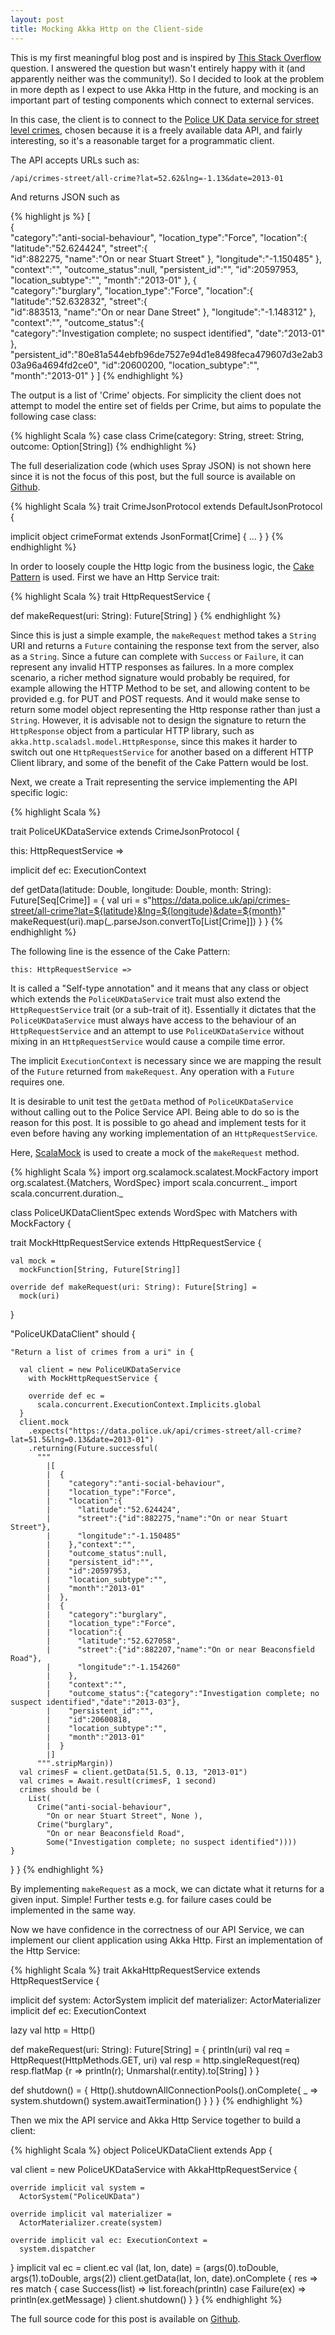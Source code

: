 ```yaml
---
layout: post
title: Mocking Akka Http on the Client-side
---
```


This is my first meaningful blog post and is inspired by
[This Stack Overflow](http://stackoverflow.com/questions/34714931/how-to-test-client-side-akka-http/34717677) question. I answered the question but wasn't entirely happy with it (and apparently
neither was the community!). So I decided to look at the problem in more depth
as I expect to use Akka Http in the future, and mocking is an important part
of testing components which connect to external services.

In this case, the client is to connect to the
[Police UK Data service for street level crimes](https://data.police.uk/docs/method/crime-street/),
chosen because it is a freely available data API, and fairly interesting,
so it's a reasonable target for a programmatic client.

The API accepts URLs such as:

    /api/crimes-street/all-crime?lat=52.62&lng=-1.13&date=2013-01

And returns JSON such as

{% highlight js %}
[  
  {  
    "category":"anti-social-behaviour",
    "location_type":"Force",
    "location":{  
      "latitude":"52.624424",
      "street":{  
        "id":882275,
        "name":"On or near Stuart Street"
      },
      "longitude":"-1.150485"
    },
    "context":"",
    "outcome_status":null,
    "persistent_id":"",
    "id":20597953,
    "location_subtype":"",
    "month":"2013-01"
  },
  {  
    "category":"burglary",
    "location_type":"Force",
    "location":{  
      "latitude":"52.632832",
      "street":{  
        "id":883513,
        "name":"On or near Dane Street"
      },
      "longitude":"-1.148312"
    },
    "context":"",
    "outcome_status":{  
      "category":"Investigation complete; no suspect identified",
      "date":"2013-01"
    },
    "persistent_id":"80e81a544ebfb96de7527e94d1e8498feca479607d3e2ab303a96a4694fd2ce0",
    "id":20600200,
    "location_subtype":"",
    "month":"2013-01"
  }
]
{% endhighlight %}

The output is a list of 'Crime' objects. For simplicity the client does not attempt to model
the entire set of fields per Crime, but aims to populate the following case class:

{% highlight Scala %}
case class Crime(category: String,
                 street: String,
                 outcome: Option[String])
{% endhighlight %}

The full deserialization code (which uses Spray JSON) is not shown here
since it is not the focus of this post, but the full source is available
on [Github](https://github.com/mattinbits/blog_examples).

{% highlight Scala %}
trait CrimeJsonProtocol extends DefaultJsonProtocol {

  implicit object crimeFormat extends JsonFormat[Crime] {
   ...
  }
}
{% endhighlight %}

In order to loosely couple the Http logic from the business logic, the
[Cake Pattern](http://www.cakesolutions.net/teamblogs/2011/12/19/cake-pattern-in-depth)
is used. First we have an Http Service trait:

{% highlight Scala %}
trait HttpRequestService {

  def makeRequest(uri: String): Future[String]
}
{% endhighlight %}

Since this is just a simple example, the `makeRequest` method takes a `String` URI
and returns a `Future` containing the response text from the server, also as a `String`.
Since a future can complete with `Success` or `Failure`,
it can represent any invalid HTTP responses
as failures. In a more complex scenario, a richer method signature would probably
be required, for example allowing the HTTP Method to be set, and allowing content to
be provided e.g. for PUT and POST requests. And it would make sense to return some
model object representing the Http response rather than just a `String`. However,
it is advisable not to design the signature to return the `HttpResponse` object from
a particular HTTP library, such as `akka.http.scaladsl.model.HttpResponse`, since
this makes it harder to switch out one `HttpRequestService` for another based
on a different HTTP Client library, and some of the benefit of the Cake Pattern would
be lost.

Next, we create a Trait representing the service implementing the API specific
logic:

{% highlight Scala %}

trait PoliceUKDataService extends CrimeJsonProtocol {

  this: HttpRequestService =>

  implicit def ec: ExecutionContext

  def getData(latitude: Double, longitude: Double, month: String): Future[Seq[Crime]] = {
    val uri = s"https://data.police.uk/api/crimes-street/all-crime?lat=${latitude}&lng=${longitude}&date=${month}"
    makeRequest(uri).map(_.parseJson.convertTo[List[Crime]])
  }
}
{% endhighlight %}

The following line is the essence of the Cake Pattern:

    this: HttpRequestService =>

It is called a "Self-type annotation" and it means that any class or object
which extends the `PoliceUKDataService` trait must also extend the
`HttpRequestService` trait (or a sub-trait of it). Essentially it dictates that
the `PoliceUKDataService` must always have access to the behaviour of an
`HttpRequestService` and an attempt to use `PoliceUKDataService` without mixing
in an `HttpRequestService` would cause a compile time error.

The implicit `ExecutionContext` is necessary since we are mapping the result of
the `Future` returned from `makeRequest`. Any operation with a `Future`
requires one.

It is desirable to unit test the `getData` method of `PoliceUKDataService`
without calling out to the Police Service API. Being able to do so is the
reason for this post. It is possible to go ahead and implement tests for it even before
having any working implementation of an `HttpRequestService`.

Here, [ScalaMock](http://scalamock.org/) is used to create a mock of the `makeRequest`
method.

{% highlight Scala %}
import org.scalamock.scalatest.MockFactory
import org.scalatest.{Matchers, WordSpec}
import scala.concurrent._
import scala.concurrent.duration._

class PoliceUKDataClientSpec extends WordSpec
  with Matchers with MockFactory {

  trait MockHttpRequestService
    extends HttpRequestService {

    val mock =
      mockFunction[String, Future[String]]

    override def makeRequest(uri: String): Future[String] =
      mock(uri)
  }

  "PoliceUKDataClient" should {

    "Return a list of crimes from a uri" in {

      val client = new PoliceUKDataService
        with MockHttpRequestService {

        override def ec =
          scala.concurrent.ExecutionContext.Implicits.global
      }
      client.mock
        .expects("https://data.police.uk/api/crimes-street/all-crime?lat=51.5&lng=0.13&date=2013-01")
        .returning(Future.successful(
          """
            |[
            |  {
            |    "category":"anti-social-behaviour",
            |    "location_type":"Force",
            |    "location":{
            |      "latitude":"52.624424",
            |      "street":{"id":882275,"name":"On or near Stuart Street"},
            |      "longitude":"-1.150485"
            |    },"context":"",
            |    "outcome_status":null,
            |    "persistent_id":"",
            |    "id":20597953,
            |    "location_subtype":"",
            |    "month":"2013-01"
            |  },
            |  {
            |    "category":"burglary",
            |    "location_type":"Force",
            |    "location":{
            |      "latitude":"52.627058",
            |      "street":{"id":882207,"name":"On or near Beaconsfield Road"},
            |      "longitude":"-1.154260"
            |    },
            |    "context":"",
            |    "outcome_status":{"category":"Investigation complete; no suspect identified","date":"2013-03"},
            |    "persistent_id":"",
            |    "id":20600818,
            |    "location_subtype":"",
            |    "month":"2013-01"
            |  }
            |]
          """.stripMargin))
      val crimesF = client.getData(51.5, 0.13, "2013-01")
      val crimes = Await.result(crimesF, 1 second)
      crimes should be (
        List(
          Crime("anti-social-behaviour",
            "On or near Stuart Street", None ),
          Crime("burglary",
            "On or near Beaconsfield Road",
            Some("Investigation complete; no suspect identified"))))
    }
  }
}
{% endhighlight %}

By implementing `makeRequest` as a mock, we can dictate what it returns for a given
input. Simple! Further tests e.g. for failure cases could be implemented in the same
way.

Now we have confidence in the correctness of our API Service, we can implement
our client application using Akka Http. First an implementation of the Http Service:

{% highlight Scala %}
trait AkkaHttpRequestService extends HttpRequestService {

  implicit def system: ActorSystem
  implicit def materializer: ActorMaterializer
  implicit def ec: ExecutionContext

  lazy val http = Http()

  def makeRequest(uri: String): Future[String] = {
    println(uri)
    val req = HttpRequest(HttpMethods.GET, uri)
    val resp = http.singleRequest(req)
    resp.flatMap {r => println(r); Unmarshal(r.entity).to[String] }
  }

  def shutdown() = {
    Http().shutdownAllConnectionPools().onComplete{ _ =>
      system.shutdown()
      system.awaitTermination()
    }
  }
}
{% endhighlight %}

Then we mix the API service and Akka Http Service together to build a client:

{% highlight Scala %}
object PoliceUKDataClient extends App {

  val client = new PoliceUKDataService
    with AkkaHttpRequestService {

    override implicit val system =
      ActorSystem("PoliceUKData")

    override implicit val materializer =
      ActorMaterializer.create(system)

    override implicit val ec: ExecutionContext =
      system.dispatcher
  }
  implicit val ec = client.ec
  val (lat, lon, date) = (args(0).toDouble, args(1).toDouble, args(2))
  client.getData(lat, lon, date).onComplete { res =>
    res match {
      case Success(list) => list.foreach(println)
      case Failure(ex) => println(ex.getMessage)
    }
    client.shutdown()
  }
}
{% endhighlight %}

The full source code for this post is available on [Github](https://github.com/mattinbits/blog_examples).
